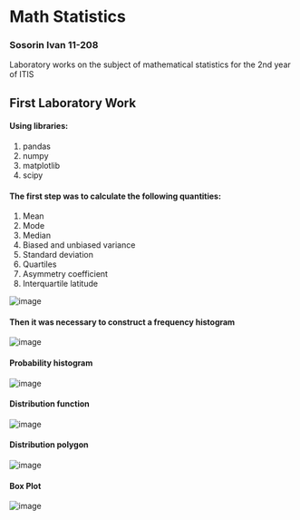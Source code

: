 # Math Statistics
### Sosorin Ivan 11-208
Laboratory works on the subject of mathematical statistics for the 2nd year of ITIS

## First Laboratory Work

#### Using libraries:
1. pandas
2. numpy
3. matplotlib
4. scipy

#### The first step was to calculate the following quantities:
1. Mean
2. Mode
3. Median
4. Biased and unbiased variance
5. Standard deviation
6. Quartiles
7. Asymmetry coefficient
8. Interquartile latitude

![image](https://github.com/s1ches/MathStatistics/assets/121990701/b206972c-f307-4e1c-b210-29d766c91138)

#### Then it was necessary to construct a frequency histogram

![image](https://github.com/s1ches/MathStatistics/assets/121990701/5807a5db-72be-4fba-9e8b-a38e1b46f56b)

#### Probability histogram

![image](https://github.com/s1ches/MathStatistics/assets/121990701/bb55bbbf-c92b-427c-bc9f-a426a972e595)

#### Distribution function

![image](https://github.com/s1ches/MathStatistics/assets/121990701/7f50913b-96d6-446f-a97a-28ab10bf154c)

#### Distribution polygon

![image](https://github.com/s1ches/MathStatistics/assets/121990701/6e4d3080-1438-4ec2-8b5e-51a02a9c5185)

#### Box Plot

![image](https://github.com/s1ches/MathStatistics/assets/121990701/50075693-7edf-4929-9b14-78d47e7e4e31)
